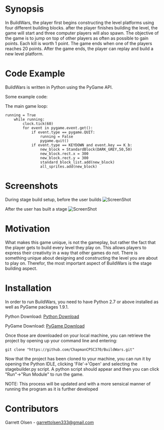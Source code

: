 # Synopsis
In BuildWars, the player first begins constructing the level platforms using four different building blocks. after the player finishes building the level, the game will start and three computer players will also spawn. The objective of the game is to jump on top of other players as often as possible to gain points. Each kill is worth 1 point. The game ends when one of the players reaches 20 points. After the game ends, the player can replay and build a new level platform.

# Code Example
BuildWars is written in Python using the PyGame API.

Some example code:

The main game loop:

```
running = True
    while running:
        clock.tick(60)
        for event in pygame.event.get():
            if event.type == pygame.QUIT:
                running = False
                pygame.quit()
            if event.type == KEYDOWN and event.key == K_b:
                new_block = StandardBlock(DARK_GREY,50,50)
                new_block.rect.x = 300
                new_block.rect.y = 300
                standard_block_list.add(new_block)
                all_sprites.add(new_block)
```

# Screenshots

During stage build setup, before the user builds
![ScreenShot](https://github.com/ChapmanCPSC370/BuildWars/screenshots/game_shot1.png)

After the user has built a stage
![ScreenShot](https://github.com/ChapmanCPSC370/BuildWars/screenshots/game_shot2.png)


# Motivation

What makes this game unique, is not the gameplay, but rather the fact that the player gets to build every level they play on. This allows players to express their creativity in a way that other games do not. There is something unique about designing and constructing the level you are about to play on. Therefor, the most important aspect of BuildWars is the stage building aspect. 

# Installation

In order to run BuildWars, you need to have Python 2.7 or above installed as well as PyGame packages 1.9.1.

Python Download: <a href="https://www.python.org/downloads/">Python Download</a>

PyGame Download: <a href="http://www.pygame.org/download.shtml">PyGame Download</a>

Once those are downloaded on your local machine, you can retrieve the project by opening up your command line and entering:

```git clone "https://github.com/ChapmanCPSC370/BuildWars.git" ```

Now that the project has been cloned to your machine, you can run it by opening the Python IDLE, clicking 'File'->'Open'
and selecting the stagebuilder.py script. A python script should appear and then you can click "Run"->"Run Module" to run the game.

NOTE: This process will be updated and with a more sensical manner of running the program as it is further developed

# Contributors

Garrett Olsen - garrettolsen333@gmail.com

